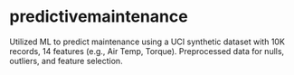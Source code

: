 # predictivemaintenance
Utilized ML to predict maintenance using a UCI synthetic dataset with 10K records, 14 features (e.g., Air Temp, Torque). Preprocessed data for nulls, outliers, and feature selection.
